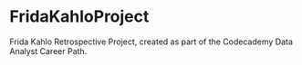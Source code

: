 # FridaKahloProject
Frida Kahlo Retrospective Project, created as part of the Codecademy Data Analyst Career Path.
